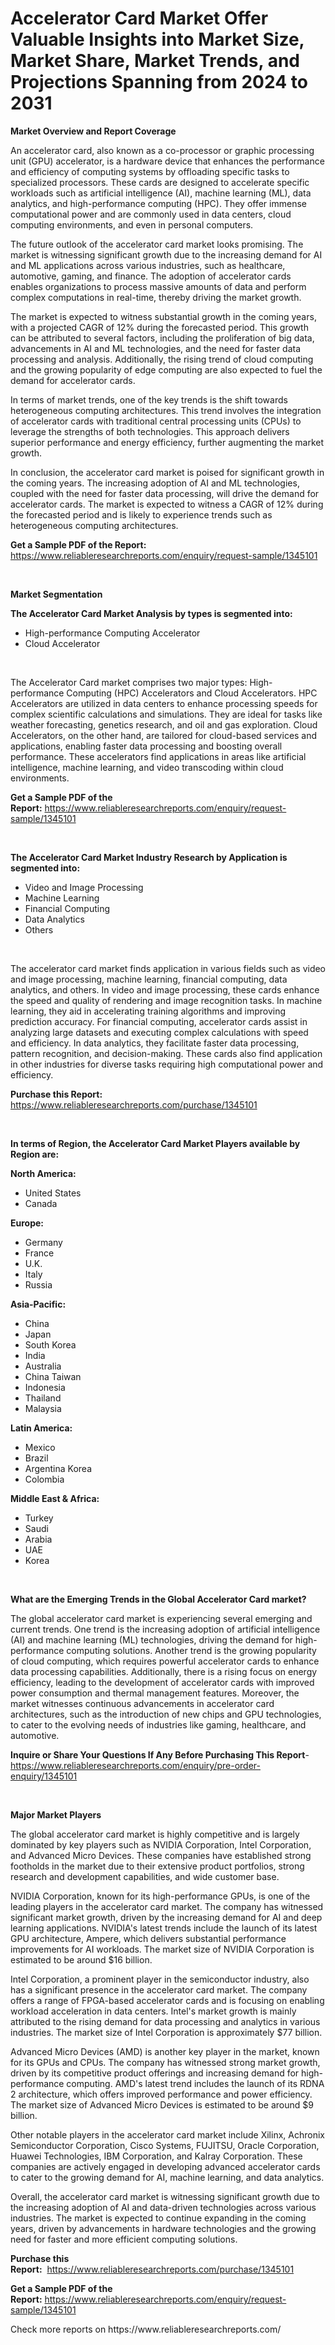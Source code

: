 <p><h1>Accelerator Card Market Offer Valuable Insights into Market Size, Market Share, Market Trends, and Projections Spanning from 2024 to 2031</h1></p><p><strong>Market Overview and Report Coverage</strong></p>
<p><p>An accelerator card, also known as a co-processor or graphic processing unit (GPU) accelerator, is a hardware device that enhances the performance and efficiency of computing systems by offloading specific tasks to specialized processors. These cards are designed to accelerate specific workloads such as artificial intelligence (AI), machine learning (ML), data analytics, and high-performance computing (HPC). They offer immense computational power and are commonly used in data centers, cloud computing environments, and even in personal computers.</p><p>The future outlook of the accelerator card market looks promising. The market is witnessing significant growth due to the increasing demand for AI and ML applications across various industries, such as healthcare, automotive, gaming, and finance. The adoption of accelerator cards enables organizations to process massive amounts of data and perform complex computations in real-time, thereby driving the market growth.</p><p>The market is expected to witness substantial growth in the coming years, with a projected CAGR of 12% during the forecasted period. This growth can be attributed to several factors, including the proliferation of big data, advancements in AI and ML technologies, and the need for faster data processing and analysis. Additionally, the rising trend of cloud computing and the growing popularity of edge computing are also expected to fuel the demand for accelerator cards.</p><p>In terms of market trends, one of the key trends is the shift towards heterogeneous computing architectures. This trend involves the integration of accelerator cards with traditional central processing units (CPUs) to leverage the strengths of both technologies. This approach delivers superior performance and energy efficiency, further augmenting the market growth.</p><p>In conclusion, the accelerator card market is poised for significant growth in the coming years. The increasing adoption of AI and ML technologies, coupled with the need for faster data processing, will drive the demand for accelerator cards. The market is expected to witness a CAGR of 12% during the forecasted period and is likely to experience trends such as heterogeneous computing architectures.</p></p>
<p><strong>Get a Sample PDF of the Report:</strong> <a href="https://www.reliableresearchreports.com/enquiry/request-sample/1345101">https://www.reliableresearchreports.com/enquiry/request-sample/1345101</a></p>
<p>&nbsp;</p>
<p><strong>Market Segmentation</strong></p>
<p><strong>The Accelerator Card Market Analysis by types is segmented into:</strong></p>
<p><ul><li>High-performance Computing Accelerator</li><li>Cloud Accelerator</li></ul></p>
<p>&nbsp;</p>
<p><p>The Accelerator Card market comprises two major types: High-performance Computing (HPC) Accelerators and Cloud Accelerators. HPC Accelerators are utilized in data centers to enhance processing speeds for complex scientific calculations and simulations. They are ideal for tasks like weather forecasting, genetics research, and oil and gas exploration. Cloud Accelerators, on the other hand, are tailored for cloud-based services and applications, enabling faster data processing and boosting overall performance. These accelerators find applications in areas like artificial intelligence, machine learning, and video transcoding within cloud environments.</p></p>
<p><strong>Get a Sample PDF of the Report:</strong>&nbsp;<a href="https://www.reliableresearchreports.com/enquiry/request-sample/1345101">https://www.reliableresearchreports.com/enquiry/request-sample/1345101</a></p>
<p>&nbsp;</p>
<p><strong>The Accelerator Card Market Industry Research by Application is segmented into:</strong></p>
<p><ul><li>Video and Image Processing</li><li>Machine Learning</li><li>Financial Computing</li><li>Data Analytics</li><li>Others</li></ul></p>
<p>&nbsp;</p>
<p><p>The accelerator card market finds application in various fields such as video and image processing, machine learning, financial computing, data analytics, and others. In video and image processing, these cards enhance the speed and quality of rendering and image recognition tasks. In machine learning, they aid in accelerating training algorithms and improving prediction accuracy. For financial computing, accelerator cards assist in analyzing large datasets and executing complex calculations with speed and efficiency. In data analytics, they facilitate faster data processing, pattern recognition, and decision-making. These cards also find application in other industries for diverse tasks requiring high computational power and efficiency.</p></p>
<p><strong>Purchase this Report:</strong>&nbsp; <a href="https://www.reliableresearchreports.com/purchase/1345101">https://www.reliableresearchreports.com/purchase/1345101</a></p>
<p>&nbsp;</p>
<p><strong>In terms of Region, the Accelerator Card Market Players available by Region are:</strong></p>
<p>
    <p> <strong> North America: </strong>
        <ul>
            <li>United States</li>
            <li>Canada</li>
        </ul>
        </p> 
    <p> <strong> Europe: </strong>
        <ul>
            <li>Germany</li>
            <li>France</li>
            <li>U.K.</li>
            <li>Italy</li>
            <li>Russia</li>
        </ul>
        </p> 
    <p> <strong> Asia-Pacific: </strong>
        <ul>
            <li>China</li>
            <li>Japan</li>
            <li>South Korea</li>
            <li>India</li>
            <li>Australia</li>
            <li>China Taiwan</li>
            <li>Indonesia</li>
            <li>Thailand</li>
            <li>Malaysia</li>
        </ul>
        </p> 
    <p> <strong> Latin America: </strong>
        <ul>
            <li>Mexico</li>
            <li>Brazil</li>
            <li>Argentina Korea</li>
            <li>Colombia</li>
        </ul>
        </p> 
    <p> <strong> Middle East & Africa: </strong>
        <ul>
            <li>Turkey</li>
            <li>Saudi</li>
            <li>Arabia</li>
            <li>UAE</li>
            <li>Korea</li>
        </ul>
    </p>
    </p>
<p>&nbsp;</p>
<p><strong>What are the Emerging Trends in the Global Accelerator Card market?</strong></p>
<p><p>The global accelerator card market is experiencing several emerging and current trends. One trend is the increasing adoption of artificial intelligence (AI) and machine learning (ML) technologies, driving the demand for high-performance computing solutions. Another trend is the growing popularity of cloud computing, which requires powerful accelerator cards to enhance data processing capabilities. Additionally, there is a rising focus on energy efficiency, leading to the development of accelerator cards with improved power consumption and thermal management features. Moreover, the market witnesses continuous advancements in accelerator card architectures, such as the introduction of new chips and GPU technologies, to cater to the evolving needs of industries like gaming, healthcare, and automotive.</p></p>
<p><strong>Inquire or Share Your Questions If Any Before Purchasing This Report</strong>- <a href="https://www.reliableresearchreports.com/enquiry/pre-order-enquiry/1345101">https://www.reliableresearchreports.com/enquiry/pre-order-enquiry/1345101</a></p>
<p>&nbsp;</p>
<p><strong>Major Market Players</strong></p>
<p><p>The global accelerator card market is highly competitive and is largely dominated by key players such as NVIDIA Corporation, Intel Corporation, and Advanced Micro Devices. These companies have established strong footholds in the market due to their extensive product portfolios, strong research and development capabilities, and wide customer base.</p><p>NVIDIA Corporation, known for its high-performance GPUs, is one of the leading players in the accelerator card market. The company has witnessed significant market growth, driven by the increasing demand for AI and deep learning applications. NVIDIA's latest trends include the launch of its latest GPU architecture, Ampere, which delivers substantial performance improvements for AI workloads. The market size of NVIDIA Corporation is estimated to be around $16 billion.</p><p>Intel Corporation, a prominent player in the semiconductor industry, also has a significant presence in the accelerator card market. The company offers a range of FPGA-based accelerator cards and is focusing on enabling workload acceleration in data centers. Intel's market growth is mainly attributed to the rising demand for data processing and analytics in various industries. The market size of Intel Corporation is approximately $77 billion.</p><p>Advanced Micro Devices (AMD) is another key player in the market, known for its GPUs and CPUs. The company has witnessed strong market growth, driven by its competitive product offerings and increasing demand for high-performance computing. AMD's latest trend includes the launch of its RDNA 2 architecture, which offers improved performance and power efficiency. The market size of Advanced Micro Devices is estimated to be around $9 billion.</p><p>Other notable players in the accelerator card market include Xilinx, Achronix Semiconductor Corporation, Cisco Systems, FUJITSU, Oracle Corporation, Huawei Technologies, IBM Corporation, and Kalray Corporation. These companies are actively engaged in developing advanced accelerator cards to cater to the growing demand for AI, machine learning, and data analytics.</p><p>Overall, the accelerator card market is witnessing significant growth due to the increasing adoption of AI and data-driven technologies across various industries. The market is expected to continue expanding in the coming years, driven by advancements in hardware technologies and the growing need for faster and more efficient computing solutions.</p></p>
<p><strong>Purchase this Report:</strong>&nbsp;&nbsp;<a href="https://www.reliableresearchreports.com/purchase/1345101">https://www.reliableresearchreports.com/purchase/1345101</a></p>
<p></p>
<p><strong>Get a Sample PDF of the Report:</strong>&nbsp;<a href="https://www.reliableresearchreports.com/enquiry/request-sample/1345101">https://www.reliableresearchreports.com/enquiry/request-sample/1345101</a></p>
<p>Check more reports on https://www.reliableresearchreports.com/</p>
